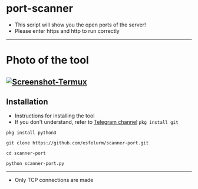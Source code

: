 # port-scanner

- This script will show you the open ports of the server! 
- Please enter https and http to run correctly 
-------------------
# Photo of the tool 
<a href="https://ibb.co/6mKQsxn"><img src="https://i.ibb.co/nbXpkvg/Screenshot-Termux.jpg" alt="Screenshot-Termux" border="0"></a>
-------------------
## Installation 
- Instructions for installing the tool 
- If you don't understand, refer to <a href="https://t.me/esfelurm">Telegram channel</a>
`pkg install git`

`pkg install python3`

`git clone https://github.com/esfelurm/scanner-port.git`

`cd scanner-port`

`python scanner-port.py`

-------------------------

- Only TCP connections are made 
